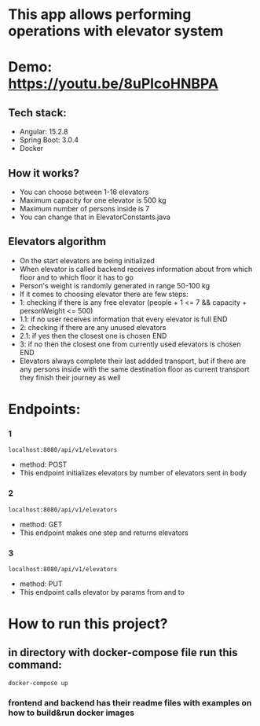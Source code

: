 # This app allows performing operations with elevator system
# Demo: https://youtu.be/8uPlcoHNBPA

## Tech stack:
* Angular: 15.2.8
* Spring Boot: 3.0.4
* Docker

## How it works?
* You can choose between 1-16 elevators
* Maximum capacity for one elevator is 500 kg
* Maximum number of persons inside is 7
* You can change that in ElevatorConstants.java

## Elevators algorithm
* On the start elevators are being initialized
* When elevator is called backend receives information about from which floor and to which floor it has to go
* Person's weight is randomly generated in range 50-100 kg
* If it comes to choosing elevator there are few steps:
* 1: checking if there is any free elevator (people + 1 <= 7 && capacity + personWeight <= 500)
* 1.1: if no user receives information that every elevator is full END
* 2: checking if there are any unused elevators
* 2.1: if yes then the closest one is chosen END
* 3: if no then the closest one from currently used elevators is chosen END
* Elevators always complete their last addded transport, but if there are any persons inside with the same destination floor as current transport they finish their journey as well
# Endpoints:

### 1
```localhost:8080/api/v1/elevators```
* method: POST
* This endpoint initializes elevators by number of elevators sent in body

### 2
```localhost:8080/api/v1/elevators```
* method: GET
* This endpoint makes one step and returns elevators

### 3
```localhost:8080/api/v1/elevators```
* method: PUT
* This endpoint calls elevator by params from and to

# How to run this project?

## in directory with docker-compose file run this command:
```
docker-compose up
```

### frontend and backend has their readme files with examples on how to build&run docker images